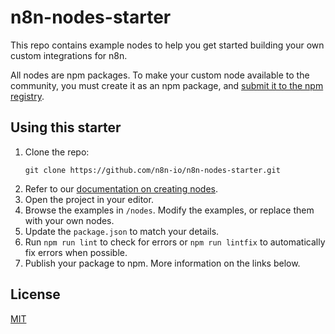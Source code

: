 # n8n-nodes-starter

This repo contains example nodes to help you get started building your own custom integrations for n8n.

All nodes are npm packages. To make your custom node available to the community, you must create it as an npm package, and [submit it to the npm registry](https://docs.npmjs.com/packages-and-modules/contributing-packages-to-the-registry).

## Using this starter

1. Clone the repo:
    ```
    git clone https://github.com/n8n-io/n8n-nodes-starter.git
    ```
2. Refer to our [documentation on creating nodes](https://docs.n8n.io/integrations/creating-nodes/).
3. Open the project in your editor.
4. Browse the examples in `/nodes`. Modify the examples, or replace them with your own nodes.
5. Update the `package.json` to match your details.
6. Run `npm run lint` to check for errors or `npm run lintfix` to automatically fix errors when possible.
7. Publish your package to npm. More information on the links below.

## License

[MIT](https://github.com/n8n-io/n8n-nodes-starter/blob/master/LICENSE.md)
